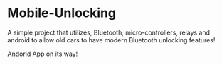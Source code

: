 # Mobile-Unlocking
A simple project that utilizes, Bluetooth, micro-controllers, relays and android to allow old cars to have modern Bluetooth unlocking features!

Andorid App on its way!
